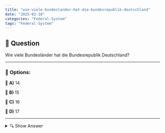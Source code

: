 ```yaml
---
title: "wie-viele-bundeslander-hat-die-bundesrepublik-deutschland"
date: "2025-03-10"
categories: "Federal-System"
tags: "Federal-System"
---
```


## 📌 **Question**

Wie viele Bundesländer hat die Bundesrepublik Deutschland?



---

### 📝 **Options:**

🔘 **A)** 14

🔘 **B)** 15

🔘 **C)** 16

🔘 **D)** 17

---

<details>
  <summary>🔍 Show Answer</summary>

  <p>
💡  <b>Correct Answer:</b>  c
  </p>
  <p>
    📖<b>Explanation:</b>
    Deutschland ist eine föderale Republik, die in Bundesländer unterteilt ist. Jedes Bundesland besitzt eigene Regierungen und Zuständigkeiten, insbesondere in Bereichen wie Bildung, Polizei und Kultur. Nach der Wiedervereinigung im Jahr 1990 umfasst die Bundesrepublik Deutschland sowohl die westdeutschen als auch die neuen Bundesländer aus dem ehemaligen Osten. Insgesamt spielt die Anzahl der Bundesländer eine wichtige Rolle in der politischen Struktur und Verwaltung des Landes. Diese Struktur fördert regionale Vielfalt und ermöglicht eine dezentrale Entscheidungsfindung.

**Frage:** Wie viele Bundesländer hat die Bundesrepublik Deutschland?

a: 14  
b: 15  
c: 16  
d: 17
  </p>
</details>
